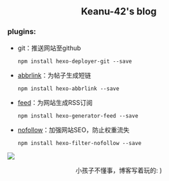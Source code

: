 ## <center>Keanu-42's blog</center>
### plugins: 

- git：推送网站至github

  `npm install hexo-deployer-git --save`

- [abbrlink](https://github.com/rozbo/hexo-abbrlink)：为帖子生成短链

  `npm install hexo-abbrlink --save`

- [feed](https://github.com/hexojs/hexo-generator-feed)：为网站生成RSS订阅

  `npm install hexo-generator-feed --save`

- [nofollow](https://github.com/hexojs/hexo-filter-nofollow)：加强网站SEO，防止权重流失

  `npm install hexo-filter-nofollow --save`

![](https://cdn.jsdelivr.net/gh/Keanu-42/myCDN@main/比利牛斯山脉中的高山湖Ibón%20de%20Plan，西班牙韦斯卡.jpg)

<center>小孩子不懂事，博客写着玩的: )</center>